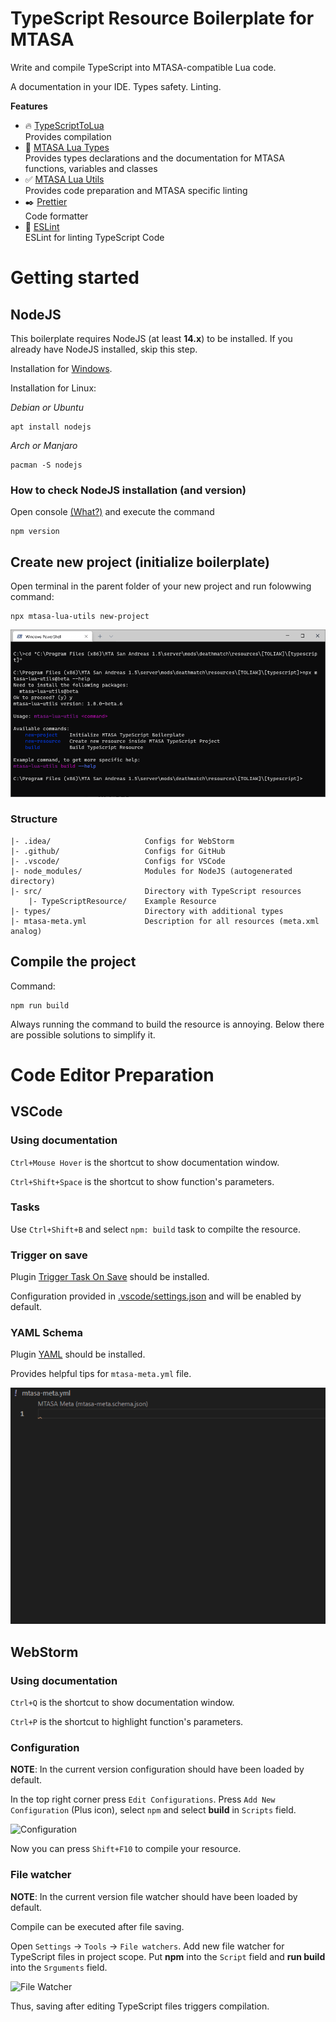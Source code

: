 # TypeScript Resource Boilerplate for MTASA

Write and compile TypeScript into MTASA-compatible Lua code.

A documentation in your IDE. Types safety. Linting.

**Features**

- 🔥 [TypeScriptToLua](https://www.npmjs.com/package/typescript-to-lua)  
    Provides compilation
- 📓 [MTASA Lua Types](https://www.npmjs.com/package/mtasa-lua-types)  
    Provides types declarations and the documentation for MTASA functions, variables and classes
- ✅ [MTASA Lua Utils](https://www.npmjs.com/package/mtasa-lua-utils)  
    Provides code preparation and MTASA specific linting
- ✒️ [Prettier](https://www.npmjs.com/package/prettier)  
    Code formatter
- 👀 [ESLint](https://eslint.org/)  
    ESLint for linting TypeScript Code

# Getting started

## NodeJS

This boilerplate requires NodeJS (at least **14.x**) to be installed.
If you already have NodeJS installed, skip this step.

Installation for [Windows](https://nodejs.org/en/download/).

Installation for Linux:

_Debian or Ubuntu_

```shell
apt install nodejs
```

_Arch or Manjaro_

```shell
pacman -S nodejs
```

### How to check NodeJS installation (and version)

Open console
[(What?)](https://www.howtogeek.com/235101/10-ways-to-open-the-command-prompt-in-windows-10/#:~:text=Press%20Windows%2BR%20to%20open,open%20an%20administrator%20Command%20Prompt.)
and execute the command

```shell
npm version
```

## Create new project (initialize boilerplate)

Open terminal in the parent folder of your new project and run folowwing command:

```console
npx mtasa-lua-utils new-project
```

![](.docs/install.gif)

### Structure

```
|- .idea/                     Configs for WebStorm
|- .github/                   Configs for GitHub
|- .vscode/                   Configs for VSCode
|- node_modules/              Modules for NodeJS (autogenerated directory)
|- src/                       Directory with TypeScript resources
    |- TypeScriptResource/    Example Resource
|- types/                     Directory with additional types
|- mtasa-meta.yml             Description for all resources (meta.xml analog)
```

## Compile the project

Command:

```shell
npm run build
```

Always running the command to build the resource is annoying.
Below there are possible solutions to simplify it.

# Code Editor Preparation

## VSCode

### Using documentation

`Ctrl+Mouse Hover` is the shortcut to show documentation window.

`Ctrl+Shift+Space` is the shortcut to show function's parameters.

### Tasks

Use `Ctrl+Shift+B` and select `npm: build` task to compilte the resource.

### Trigger on save

Plugin [Trigger Task On Save](https://marketplace.visualstudio.com/items?itemName=Gruntfuggly.triggertaskonsave)
should be installed.

Configuration provided in [.vscode/settings.json](.vscode/settings.json) and will be enabled by default.

### YAML Schema

Plugin [YAML](https://marketplace.visualstudio.com/items?itemName=Gruntfuggly.triggertaskonsave)
should be installed.

Provides helpful tips for `mtasa-meta.yml` file.

![](.docs/mtasa_meta.gif)

## WebStorm

### Using documentation

`Ctrl+Q` is the shortcut to show documentation window.

`Ctrl+P` is the shortcut to highlight function's parameters.

### Configuration

**NOTE**: In the current version configuration should have been loaded by default.

In the top right corner press `Edit Configurations`.
Press `Add New Configuration` (Plus icon), select `npm` and select **build** in `Scripts` field.

![Configuration](https://i.imgur.com/79iD3fW.png)

Now you can press `Shift+F10` to compile your resource.

### File watcher

**NOTE**: In the current version file watcher should have been loaded by default.

Compile can be executed after file saving.

Open `Settings` -> `Tools` -> `File watchers`.
Add new file watcher for TypeScript files in project scope.
Put **npm** into the `Script` field and **run build** into the `Srguments` field.

![File Watcher](https://i.imgur.com/NuLtNH3.png)

Thus, saving after editing TypeScript files triggers compilation.
